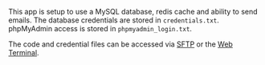 This app is setup to use a MySQL database, redis cache and ability to send emails. The database credentials are stored in `credentials.txt`. phpMyAdmin access is stored in `phpmyadmin_login.txt`.

 
The code and credential files can be accessed via [SFTP](https://cloudron.io/documentation/apps/#ftp-access) or the [Web Terminal](https://cloudron.io/documentation/apps/#web-terminal).
